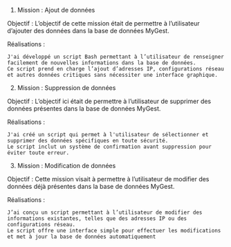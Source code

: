 1) Mission : Ajout de données

Objectif :
L’objectif de cette mission était de permettre à l’utilisateur d’ajouter des données dans la base de données MyGest.

Réalisations :

    J'ai développé un script Bash permettant à l’utilisateur de renseigner facilement de nouvelles informations dans la base de données.
    Ce script prend en charge l’ajout d’adresses IP, configurations réseau et autres données critiques sans nécessiter une interface graphique.

2) Mission : Suppression de données

Objectif :
L’objectif ici était de permettre à l’utilisateur de supprimer des données présentes dans la base de données MyGest.

Réalisations :

    J'ai créé un script qui permet à l'utilisateur de sélectionner et supprimer des données spécifiques en toute sécurité.
    Le script inclut un système de confirmation avant suppression pour éviter toute erreur.


3) Mission  : Modification de données

Objectif :
Cette mission visait à permettre à l’utilisateur de modifier des données déjà présentes dans la base de données MyGest.

Réalisations :

    J’ai conçu un script permettant à l’utilisateur de modifier des informations existantes, telles que des adresses IP ou des configurations réseau.
    Le script offre une interface simple pour effectuer les modifications et met à jour la base de données automatiquement
